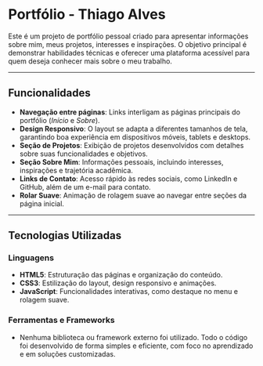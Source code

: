 # Portfólio - Thiago Alves

Este é um projeto de portfólio pessoal criado para apresentar informações sobre mim, meus projetos, interesses e inspirações. O objetivo principal é demonstrar habilidades técnicas e oferecer uma plataforma acessível para quem deseja conhecer mais sobre o meu trabalho.

---

## Funcionalidades

- **Navegação entre páginas**: Links interligam as páginas principais do portfólio (*Início* e *Sobre*).
- **Design Responsivo**: O layout se adapta a diferentes tamanhos de tela, garantindo boa experiência em dispositivos móveis, tablets e desktops.
- **Seção de Projetos**: Exibição de projetos desenvolvidos com detalhes sobre suas funcionalidades e objetivos.
- **Seção Sobre Mim**: Informações pessoais, incluindo interesses, inspirações e trajetória acadêmica.
- **Links de Contato**: Acesso rápido às redes sociais, como LinkedIn e GitHub, além de um e-mail para contato.
- **Rolar Suave**: Animação de rolagem suave ao navegar entre seções da página inicial.

---

## Tecnologias Utilizadas

### Linguagens
- **HTML5**: Estruturação das páginas e organização do conteúdo.
- **CSS3**: Estilização do layout, design responsivo e animações.
- **JavaScript**: Funcionalidades interativas, como destaque no menu e rolagem suave.

### Ferramentas e Frameworks
- Nenhuma biblioteca ou framework externo foi utilizado. Todo o código foi desenvolvido de forma simples e eficiente, com foco no aprendizado e em soluções customizadas.
